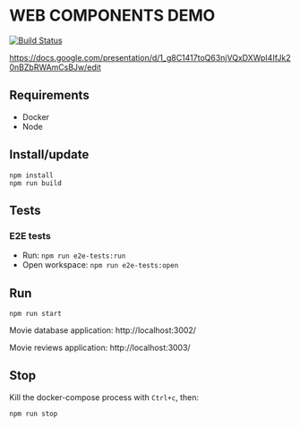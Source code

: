 # WEB COMPONENTS DEMO

[![Build Status](https://travis-ci.org/fagia/web-components-demo.svg?branch=master)](https://travis-ci.org/fagia/web-components-demo)

https://docs.google.com/presentation/d/1_g8C1417toQ63njVQxDXWpI4IfJk20nBZbRWAmCsBJw/edit

## Requirements

- Docker
- Node

## Install/update

    npm install
    npm run build

## Tests

### E2E tests

- Run: `npm run e2e-tests:run`
- Open workspace: `npm run e2e-tests:open`

## Run

    npm run start

Movie database application: http://localhost:3002/

Movie reviews application: http://localhost:3003/

## Stop

Kill the docker-compose process with `Ctrl+c`, then:

    npm run stop
